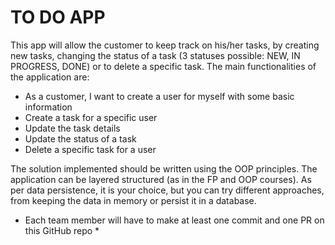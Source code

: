 # TO DO APP

This app will allow the customer to keep track on his/her tasks, by creating new tasks, changing the status of a task (3 statuses possible: NEW, IN PROGRESS, DONE) or to delete a specific task. The main functionalities of the application are:
*	As a customer, I want to create a user for myself with some basic information
*	Create a task for a specific user
*	Update the task details
*	Update the status of a task
*	Delete a specific task for a user

The solution implemented should be written using the OOP principles. The application can be layered structured (as in the FP and OOP courses). As per data persistence, it is your choice, but you can try different approaches, from keeping the data in memory or persist it in a database.

* Each team member will have to make at least one commit and one PR on this GitHub repo *
